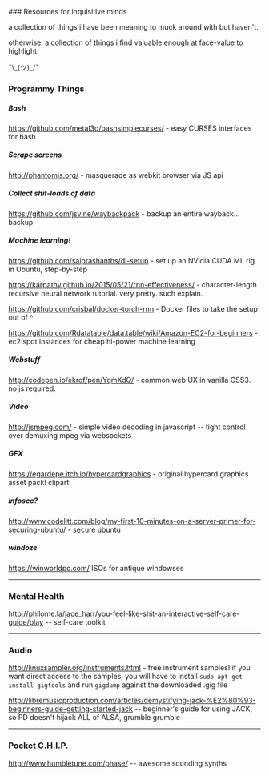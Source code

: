 \### Resources for inquisitive minds

a collection of things i have been meaning to muck around with but haven't.

otherwise, a collection of things i find valuable enough at face-value to highlight.

 ¯\\\_(ツ)\_/¯

### Programmy Things

##### Bash

https://github.com/metal3d/bashsimplecurses/ - easy CURSES interfaces for bash

##### Scrape screens

http://phantomjs.org/ - masquerade as webkit browser via JS api


##### Collect shit-loads of data

https://github.com/jsvine/waybackpack - backup an entire wayback... backup

##### Machine learning!

https://github.com/saiprashanths/dl-setup - set up an NVidia CUDA ML rig in Ubuntu, step-by-step

https://karpathy.github.io/2015/05/21/rnn-effectiveness/ - character-length recursive neural network tutorial. very pretty. such explain.

https://github.com/crisbal/docker-torch-rnn - Docker files to take the setup out of ^

https://github.com/Rdatatable/data.table/wiki/Amazon-EC2-for-beginners - ec2 spot instances for cheap hi-power machine learning

##### Webstuff

http://codepen.io/ekrof/pen/YqmXdQ/ - common web UX in vanilla CSS3. no js required.

##### Video

http://jsmpeg.com/ - simple video decoding in javascript -- tight control over demuxing mpeg via websockets

##### GFX

https://egardepe.itch.io/hypercardgraphics - original hypercard graphics asset pack! clipart!

##### infosec?

http://www.codelitt.com/blog/my-first-10-minutes-on-a-server-primer-for-securing-ubuntu/ - secure ubuntu

##### windoze

https://winworldpc.com/ ISOs for antique windowses


***

### Mental Health

http://philome.la/jace_harr/you-feel-like-shit-an-interactive-self-care-guide/play -- self-care toolkit


***

### Audio

http://linuxsampler.org/instruments.html - free instrument samples!
	if you want direct access to the samples, you will have to install `sudo apt-get install gigtools` and run `gigdump` against the downloaded .gig file

http://libremusicproduction.com/articles/demystifying-jack-%E2%80%93-beginners-guide-getting-started-jack -- beginner's guide for using JACK, so PD doesn't hijack ALL of ALSA, grumble grumble


***

### Pocket C.H.I.P. 

http://www.humbletune.com/phase/ -- awesome sounding synths
